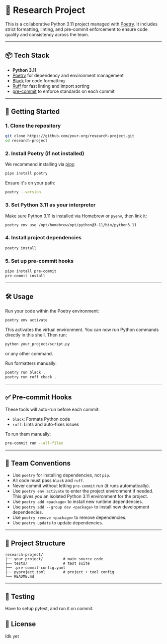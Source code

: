 # 🧪 Research Project

This is a collaborative Python 3.11 project managed with [Poetry](https://python-poetry.org/). It includes strict formatting, linting, and pre-commit enforcement to ensure code quality and consistency across the team.

---

## 📦 Tech Stack

- **Python 3.11**
- [Poetry](https://python-poetry.org/) for dependency and environment management
- [Black](https://black.readthedocs.io/en/stable/) for code formatting
- [Ruff](https://docs.astral.sh/ruff/) for fast linting and import sorting
- [pre-commit](https://pre-commit.com/) to enforce standards on each commit

---

## 🚀 Getting Started

### 1. Clone the repository

```bash
git clone https://github.com/your-org/research-project.git
cd research-project
```

### 2. Install Poetry (if not installed)

We recommend installing via [pipx](https://pypa.github.io/pipx/):

```bash
pipx install poetry
```

Ensure it's on your path:

```bash
poetry --version
```

### 3. Set Python 3.11 as your interpreter

Make sure Python 3.11 is installed via Homebrew or `pyenv`, then link it:

```bash
poetry env use /opt/homebrew/opt/python@3.11/bin/python3.11
```

### 4. Install project dependencies

```bash
poetry install
```

### 5. Set up pre-commit hooks

```bash
pipx install pre-commit
pre-commit install
```

---

## 🛠 Usage

Run your code within the Poetry environment:

```bash
poetry env activate
```

This activates the virtual environment. You can now run Python commands directly in this shell.
Then run:

```bash
python your_project/script.py
```

or any other command.

Run formatters manually:

```bash
poetry run black .
poetry run ruff check .
```

---

## ✅ Pre-commit Hooks

These tools will auto-run before each commit:

- `black`: Formats Python code
- `ruff`: Lints and auto-fixes issues

To run them manually:

```bash
pre-commit run --all-files
```

---

## 👥 Team Conventions

- Use `poetry` for installing dependencies, not `pip`.
- All code must pass `black` and `ruff`.
- Never commit without letting `pre-commit` run (it runs automatically).
- Use `poetry env activate` to enter the project environment if needed. This gives you an isolated Python 3.11 environment for the project.
- Use `poetry add <package>` to install new runtime dependencies.
- Use `poetry add --group dev <package>` to install new development dependencies.
- Use `poetry remove <package>` to remove dependencies.
- Use `poetry update` to update dependencies.

---

## 📁 Project Structure

```plaintext
research-project/
├── your_project/         # main source code
├── tests/                # test suite
├── .pre-commit-config.yaml
├── pyproject.toml        # project + tool config
└── README.md
```

---

## 🧪 Testing

Have to setup pytest, and run it on commit.

## 📜 License

Idk yet
